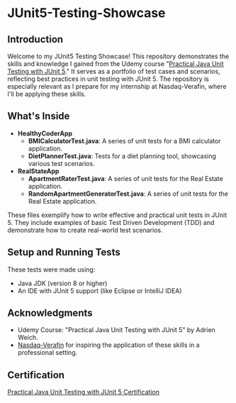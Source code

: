 # JUnit5-Testing-Showcase
## Introduction
Welcome to my JUnit5 Testing Showcase! This repository demonstrates the skills and knowledge I gained from the Udemy course "[Practical Java Unit Testing with JUnit 5](https://www.udemy.com/course/junit5-for-beginners/)." It serves as a portfolio of test cases and scenarios, reflecting best practices in unit testing with JUnit 5. The repository is especially relevant as I prepare for my internship at Nasdaq-Verafin, where I'll be applying these skills.


## What's Inside
- **HealthyCoderApp**
  - **BMICalculatorTest.java**: A series of unit tests for a BMI calculator application.
  - **DietPlannerTest.java**: Tests for a diet planning tool, showcasing various test scenarios.
- **RealStateApp**
  - **ApartmentRaterTest.java**: A series of unit tests for the Real Estate application.
  - **RandomApartmentGeneratorTest.java**: A series of unit tests for the Real Estate application.

These files exemplify how to write effective and practical unit tests in JUnit 5. They include examples of basic Test Driven Development (TDD) and demonstrate how to create real-world test scenarios.

## Setup and Running Tests
These tests were made using:
- Java JDK (version 8 or higher)
- An IDE with JUnit 5 support (like Eclipse or IntelliJ IDEA)
  
## Acknowledgments
- Udemy Course: "Practical Java Unit Testing with JUnit 5" by Adrien Weich.
- [Nasdaq-Verafin](https://verafin.com/) for inspiring the application of these skills in a professional setting.

## Certification
[Practical Java Unit Testing with JUnit 5 Certification](https://www.udemy.com/certificate/UC-5493c6db-7b3f-42cf-9448-8d5124041c43/)
